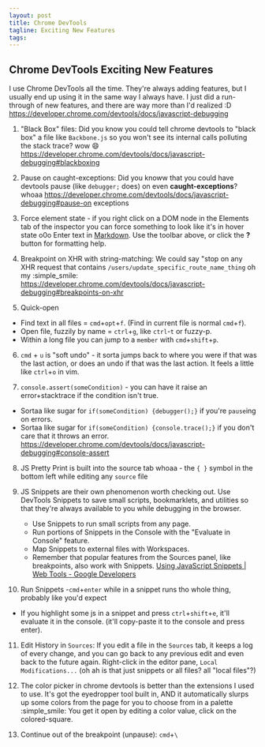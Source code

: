 ```yaml
---
layout: post
title: Chrome DevTools
tagline: Exciting New Features
tags:
---
```


## Chrome DevTools Exciting New Features
I use Chrome DevTools all the time. They're always adding features, but I usually end up using it in the same way I always have. I just did a run-through of new features, and there are way more than I'd realized :D
https://developer.chrome.com/devtools/docs/javascript-debugging

1. "Black Box" files: Did you know you could tell chrome devtools to "black box" a file like `Backbone.js` so you won't see its internal calls polluting the stack trace? wow :smile:
https://developer.chrome.com/devtools/docs/javascript-debugging#blackboxing

2. Pause on caught-exceptions: Did you knoww that you could have devtools pause (like `debugger;` does) on even **caught-exceptions**? whoaa
https://developer.chrome.com/devtools/docs/javascript-debugging#pause-on exceptions

3. Force element state - if you right click on a DOM node in the Elements tab of the inspector you can force something to look like it's in hover state o0o
Enter text in [Markdown](http://daringfireball.net/projects/markdown/). Use the toolbar above, or click the **?** button for formatting help.

4. Breakpoint on XHR with string-matching: We could say "stop on any XHR request that contains `/users/update_specific_route_name_thing` oh my :simple_smile:
https://developer.chrome.com/devtools/docs/javascript-debugging#breakpoints-on-xhr

5. Quick-open
  - Find text in all files = `cmd`+`opt`+`f`. (Find in current file is normal `cmd`+`f`).
  - Open file, fuzzily by name = `ctrl`+`g`, like `ctrl`-`t` or fuzzy-p.
  - Within a long file you can jump to a `member` with `cmd`+`shift`+`p`.

6. `cmd` + `u` is "soft undo" - it sorta jumps back to where you were if that was the last action, or does an undo if that was the last action. It feels a little like `ctrl`+`o` in vim.

7. `console.assert(someCondition)` - you can have it raise an error+stacktrace if the condition isn't true.
  - Sortaa like sugar for `if(someCondition) {debugger();}` if you're `pause`ing on errors.
  - Sortaa like sugar for `if(someCondition) {console.trace();}` if you don't care that it throws an error.
https://developer.chrome.com/devtools/docs/javascript-debugging#console-assert

8. JS Pretty Print is built into the source tab whoaa - the `{ }` symbol in the bottom left while editing any `source` file

9. JS Snippets are their own phenomenon worth checking out. Use DevTools Snippets to save small scripts, bookmarklets, and utilities so that they're always available to you while debugging in the browser.
   - Use Snippets to run small scripts from any page.
   - Run portions of Snippets in the Console with the "Evaluate in Console" feature.
   - Map Snippets to external files with Workspaces.
   - Remember that popular features from the Sources panel, like breakpoints, also work with Snippets.
[Using JavaScript Snippets | Web Tools - Google Developers](https://developers.google.com/web/tools/chrome-devtools/debug/snippets/?hl=en)

10. Run Snippets
  -`cmd`+`enter` while in a snippet runs tho whole thing, probably like you'd expect
  - If you highlight some js in a snippet and press `ctrl`+`shift`+`e`, it'll evaluate it in the console. (it'll copy-paste it to the console and press enter).

11. Edit History in `Sources`: If you edit a file in the `Sources` tab, it keeps a log of every change, and you can go back to any previous edit and even back to the future again. Right-click in the editor pane, `Local Modifications...` (oh ah is that just snippets or all files? all "local files"?)

12. The color picker in chrome devtools is better than the extensions I used to use. It's got the eyedropper tool built in, AND it automatically slurps up some colors from the page for you to choose from in a palette :simple_smile:
You get it open by editing a color value, click on the colored-square.

13. Continue out of the breakpoint (unpause): `cmd`+`\`
